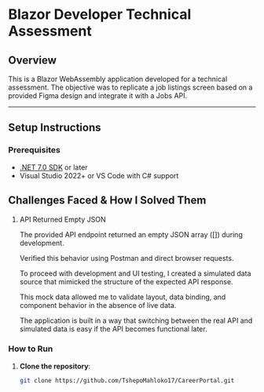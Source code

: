 # Blazor Developer Technical Assessment

## Overview

This is a Blazor WebAssembly application developed for a technical assessment. The objective was to replicate a job listings screen based on a provided Figma design and integrate it with a Jobs API.

---

## Setup Instructions

### Prerequisites

- [.NET 7.0 SDK](https://dotnet.microsoft.com/en-us/download/dotnet/7.0) or later
- Visual Studio 2022+ or VS Code with C# support

## Challenges Faced & How I Solved Them
1. API Returned Empty JSON

    The provided API endpoint returned an empty JSON array ([]) during development.

    Verified this behavior using Postman and direct browser requests.

    To proceed with development and UI testing, I created a simulated data source that mimicked the structure of the expected API response.

    This mock data allowed me to validate layout, data binding, and component behavior in the absence of live data.

    The application is built in a way that switching between the real API and simulated data is easy if the API becomes functional later.

### How to Run

1. **Clone the repository**:
   ```bash
   git clone https://github.com/TshepoMahloko17/CareerPortal.git 
